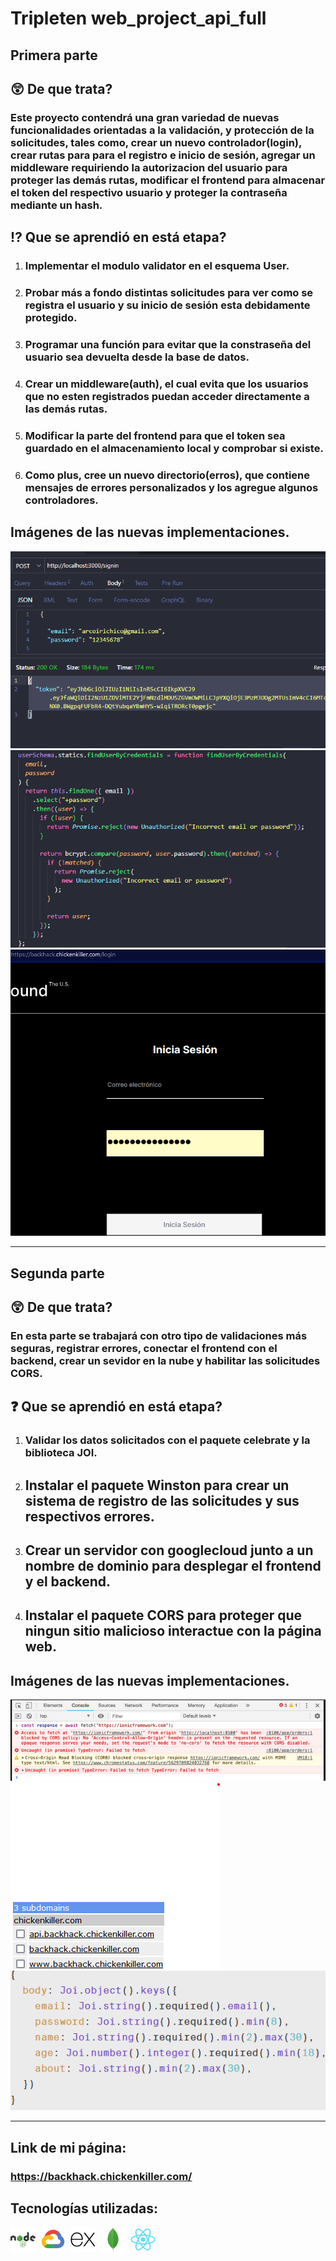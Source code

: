 # Tripleten web_project_api_full

## Primera parte

## :astonished: De que trata?

### Este proyecto contendrá una gran variedad de nuevas funcionalidades orientadas a la validación, y protección de la solicitudes, tales como, crear un nuevo controlador(login), crear rutas para para el registro e inicio de sesión, agregar un middleware requiriendo la autorizacion del usuario para proteger las demás rutas, modificar el frontend para almacenar el token del respectivo usuario y proteger la contraseña mediante un hash.

## :interrobang: Que se aprendió en está etapa?

1. ### Implementar el modulo validator en el esquema User.

2. ### Probar más a fondo distintas solicitudes para ver como se registra el usuario y su inicio de sesión esta debidamente protegido.

3. ### Programar una función para evitar que la constraseña del usuario sea devuelta desde la base de datos.

4. ### Crear un middleware(auth), el cual evita que los usuarios que no esten registrados puedan acceder directamente a las demás rutas.

5. ### Modificar la parte del frontend para que el token sea guardado en el almacenamiento local y comprobar si existe.

6. ### Como plus, cree un nuevo directorio(erros), que contiene mensajes de errores personalizados y los agregue algunos controladores.

## Imágenes de las nuevas implementaciones.

<!-- <img src="/images/rules.png"  border="0"   /> -->
<img src="/images/signin.png"  border="0"   />
<img src="/images/validatehash.png"  border="0"   />
<img src="/images/webpage.png"  border="0"   />

---

## Segunda parte

## :astonished: De que trata?

### En esta parte se trabajará con otro tipo de validaciones más seguras, registrar errores, conectar el frontend con el backend, crear un sevidor en la nube y habilitar las solicitudes CORS.

## :question: Que se aprendió en está etapa?

1. ### Validar los datos solicitados con el paquete celebrate y la biblioteca JOI.

2. ## Instalar el paquete Winston para crear un sistema de registro de las solicitudes y sus respectivos errores.

3. ## Crear un servidor con googlecloud junto a un nombre de dominio para desplegar el frontend y el backend.

4. ## Instalar el paquete CORS para proteger que ningun sitio malicioso interactue con la página web.

## Imágenes de las nuevas implementaciones.

<img src="/images/cors.png"  border="0"   />
<img src="/images/domains.png"  border="0"   />
<img src="/images/celebrate.png"  border="0"   />

---

## Link de mi página:

### https://backhack.chickenkiller.com/

## Tecnologías utilizadas:

<img src="https://github.com/devicons/devicon/blob/master/icons/nodejs/nodejs-original-wordmark.svg" title="Node" alt="Node" width="40" height="40"/>&nbsp;
<img src="https://github.com/devicons/devicon/blob/master/icons/googlecloud/googlecloud-original.svg" title="cloud" alt="cloud" width="40" height="40"/>&nbsp;
<img src="https://github.com/devicons/devicon/blob/master/icons/express/express-original.svg" title="Express" alt="Express" width="40" height="40"/>&nbsp;
<img src="https://github.com/devicons/devicon/blob/master/icons/mongodb/mongodb-original.svg" title="MongoDB" alt="MongoDB" width="40" height="40"/>&nbsp;
<img src="https://github.com/devicons/devicon/blob/master/icons/react/react-original.svg" title="React" alt="React" width="40" height="40"/>&nbsp;
